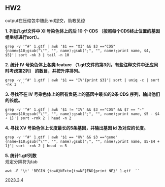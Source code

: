 ## HW2   
output在压缩包中随此md提交，助教见谅     

**1. 列出1.gtf文件中 XI 号染色体上的后 10 个 CDS （按照每个CDS终止位置的基因组坐标进行sort）。**            
```
grep -v '^#' 1.gtf | awk '$1 == "XI" && $3 =="CDS" {name=$10;gsub("\"", "", name);gsub(";", "", name);print name, $4, $5}'| sort -nk 3 | tail -n 10
```   
**2. 统计 IV 号染色体上各类 feature （1.gtf文件的第3列，有些注释文件中还应同时考虑第2列） 的数目，并按升序排列。**         
```
grep -v '^#' 1.gtf | awk '$1 == "IV"{print $3}'| sort | uniq -c | sort -nk 1  ``   
```
**3. 寻找不在 IV 号染色体上的所有负链上的基因中最长的2条 CDS 序列，输出他们的长度。**             
```
grep -v '^#' 1.gtf | awk '$1 != "IV" && $3 =="CDS" && $7 == "-"{name=$10;gsub("\"", "", name);gsub(";", "", name);print name, $5 - $4 + 1}'| sort -rnk 2 | head -n 2   
```    

**4. 寻找 XV 号染色体上长度最长的5条基因，并输出基因 id 及对应的长度。**            
```
grep -v '^#' 1.gtf | awk '$1 == "XV" && $3 =="gene" {name=$10;gsub("\"", "", name);gsub(";", "", name);print name, $5-$4 + 1}'| sort -rnk 2 | head -n 5      
```
**5. 统计1.gtf列数**                  
规定分隔符为tab   
```
awk -F '\t' 'BEGIN {to=0}NF>to{to=NF}END{print NF}' 1.gtf  ``    
```
  


2023.3.4  
